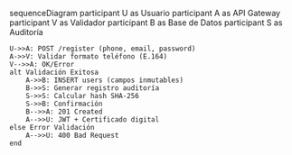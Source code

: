 sequenceDiagram
    participant U as Usuario
    participant A as API Gateway
    participant V as Validador
    participant B as Base de Datos
    participant S as Auditoría
    
    U->>A: POST /register (phone, email, password)
    A->>V: Validar formato teléfono (E.164)
    V-->>A: OK/Error
    alt Validación Exitosa
        A->>B: INSERT users (campos inmutables)
        B->>S: Generar registro auditoría
        S->>S: Calcular hash SHA-256
        S->>B: Confirmación
        B-->>A: 201 Created
        A-->>U: JWT + Certificado digital
    else Error Validación
        A-->>U: 400 Bad Request
    end
